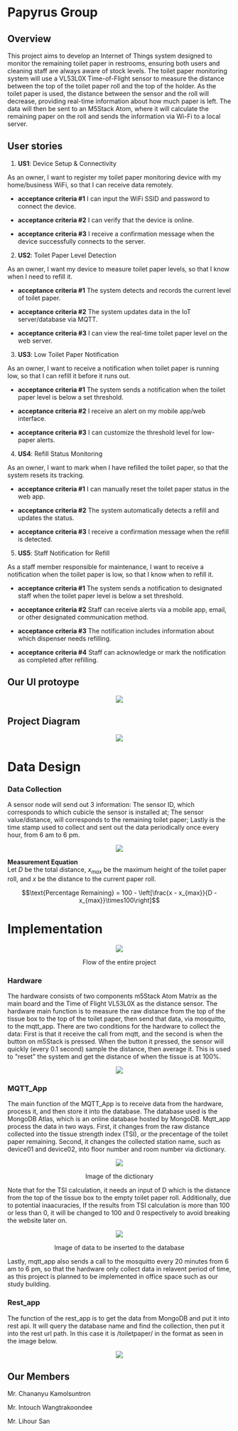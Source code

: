 # Papyrus Group
## Overview
This project aims to develop an Internet of Things system designed to monitor the remaining toilet paper in restrooms, ensuring both users and cleaning staff are always aware of stock levels. The toilet paper monitoring system will use a VL53L0X Time-of-Flight sensor to measure the distance between the top of the toilet paper roll and the top of the holder. As the toilet paper is used, the distance between the sensor and the roll will decrease, providing real-time information about how much paper is left. The data will then be sent to an M5Stack Atom, where it will calculate the remaining paper on the roll and sends the information via Wi-Fi to a local server.

## User stories 
1. **US1**: Device Setup & Connectivity

As an owner, I want to register my toilet paper monitoring device with my home/business WiFi, so that I can receive data remotely.

*   **acceptance criteria #1**
I can input the WiFi SSID and password to connect the device.

*   **acceptance criteria #2**
I can verify that the device is online.

*   **acceptance criteria #3**
I receive a confirmation message when the device successfully connects to the server.

2. **US2**: Toilet Paper Level Detection

As an owner, I want my device to measure toilet paper levels, so that I know when I need to refill it.

*  **acceptance criteria #1**
The system detects and records the current level of toilet paper.

*  **acceptance criteria #2**
The system updates data in the IoT server/database via MQTT.

*  **acceptance criteria #3**
I can view the real-time toilet paper level on the web server.

3. **US3**: Low Toilet Paper Notification

As an owner, I want to receive a notification when toilet paper is running low, so that I can refill it before it runs out.

*  **acceptance criteria #1**
The system sends a notification when the toilet paper level is below a set threshold.

*  **acceptance criteria #2**
I receive an alert on my mobile app/web interface.

*  **acceptance criteria #3**
I can customize the threshold level for low-paper alerts.

4. **US4**: Refill Status Monitoring

As an owner, I want to mark when I have refilled the toilet paper, so that the system resets its tracking.

*  **acceptance criteria #1**
I can manually reset the toilet paper status in the web app.

*  **acceptance criteria #2**
The system automatically detects a refill and updates the status.

*  **acceptance criteria #3**
I receive a confirmation message when the refill is detected.


5. **US5**: Staff Notification for Refill

As a staff member responsible for maintenance, I want to receive a notification when the toilet paper is low, so that I know when to refill it.

*  **acceptance criteria #1**
The system sends a notification to designated staff when the toilet paper level is below a set threshold.

*  **acceptance criteria #2**
Staff can receive alerts via a mobile app, email, or other designated communication method.

*  **acceptance criteria #3**
The notification includes information about which dispenser needs refilling.

*  **acceptance criteria #4**
Staff can acknowledge or mark the notification as completed after refilling.

## Our UI protoype
<p align="center">
    <img src="https://github.com/Lihour21/toilet-paper-porject-2025/blob/f4a72ec34ff5a3f937a8a101e0013c7406ba7ddc/images/image-2.png">
</p>


## Project Diagram
<p align="center">
    <img src="https://github.com/user-attachments/assets/a1c14748-8bd7-4168-9f74-5edce146eb19">
</p>

# Data Design

### Data Collection

A sensor node will send out 3 information: The sensor ID, which corresponds to which cubicle the sensor is installed at; The sensor value/distance, will corresponds to the remaining toilet paper; Lastly is the time stamp used to collect and sent out the data periodically once every hour, from 6 am to 6 pm.

<p align="center">
    <img src="https://github.com/user-attachments/assets/1b0898e4-0c95-4998-af10-7bf51473d515">
</p>

**Measurement Equation**\
Let $D$ be the total distance, $x_{max}$ be the maximum height of the toilet paper roll, and $x$ be the distance to the current paper roll.

$$\text{Percentage Remaining} = 100 - \left[\frac{x - x_{max}}{D - x_{max}}\times100\right]$$

# Implementation
<p align="center">
    <img src="https://github.com/user-attachments/assets/2fe2e89e-8588-41a7-b678-dfa7203e8ee6">
</p>
<p align="center">
Flow of the entire project
</p>

### Hardware
The hardware consists of two components m5Stack Atom Matrix as the main board and the Time of Flight VL53L0X as the distance sensor. The hardware main function is to measure the raw distance from the top of the tissue box to the top of the toilet paper, then send that data, via mosquitto, to the mqtt_app. There are two conditions for the hardware to collect the data: First is that it receive the call from mqtt, and the second is when the button on m5Stack is pressed. When the button it pressed, the sensor will quickly (every 0.1 second) sample the distance, then average it. This is used to "reset" the system and get the distance of when the tissue is at 100%.

<p align="center">
    <img src="https://github.com/user-attachments/assets/9d588b4d-5946-4cd6-bf20-ec48d07e6a97">
</p>

### MQTT_App
The main function of the MQTT_App is to receive data from the hardware, process it, and then store it into the database. The database used is the MongoDB Atlas, which is an online database hosted by MongoDB. Mqtt_app process the data in two ways. First, it changes from the raw distance collected into the tissue strength index (TSI), or the precentage of the toilet paper remaining. Second, it changes the collected station name, such as device01 and device02, into floor number and room number via dictionary.
<p align="center">
    <img src="https://github.com/user-attachments/assets/ed2ed6b4-5f44-4680-963f-af99c7e6aa4e">
</p>
<p align="center">
Image of the dictionary
</p>

Note that for the TSI calculation, it needs an input of D which is the distance from the top of the tissue box to the empty toilet paper roll. Additionally, due to potential inaacuracies, If the results from TSI calculation is more than 100 or less than 0, it will be changed to 100 and 0 respectively to avoid breaking the website later on.

<p align="center">
    <img src="https://github.com/user-attachments/assets/eec7ac99-34d3-4518-9777-c1d528706cfb">
</p>
<p align="center">
Image of data to be inserted to the database
</p>

Lastly, mqtt_app also sends a call to the mosquitto every 20 minutes from 6 am to 6 pm, so that the hardware only collect data in relavent period of time, as this project is planned to be implemented in office space such as our study building.

### Rest_app
The function of the rest_app is to get the data from MongoDB and put it into rest api. It will query the database name and find the collection, then put it into the rest url path. In this case it is /toiletpaper/<floor> in the format as seen in the image below.


<p align="center">
    <img src="https://github.com/user-attachments/assets/6ac69665-6b7f-4d78-80f2-b8e1cb37989f">
</p>

## Our Members
Mr. Chananyu Kamolsuntron 

Mr. Intouch Wangtrakoondee

Mr. Lihour San
